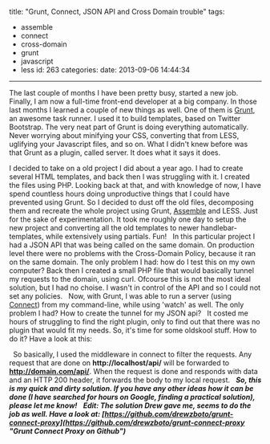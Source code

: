title: "Grunt, Connect, JSON API and Cross Domain trouble"
tags:
  - assemble
  - connect
  - cross-domain
  - grunt
  - javascript
  - less
id: 263
categories:
date: 2013-09-06 14:44:34
---

The last couple of months I have been pretty busy, started a new job. Finally, I am now a full-time front-end developer at a big company. In those last months I learned a couple of new things as well. One of them is [Grunt](http://gruntjs.com/ "GruntJS"), an awesome task runner. I used it to build templates, based on Twitter Bootstrap. The very neat part of Grunt is doing everything automatically. Never worrying about minifying your CSS, converting that from LESS, uglifying your Javascript files, and so on. What I didn't knew before was that Grunt as a plugin, called server. It does what it says it does.
&nbsp;
<!--more-->

I decided to take on a old project I did about a year ago. I had to create several HTML templates, and back then I was struggling with it. I created the files using PHP. Looking back at that, and with knowledge of now, I have spend countless hours doing unproductive things that I could have prevented using Grunt. So I decided to dust off the old files, decomposing them and recreate the whole project using Grunt, [Assemble](http://assemble.io/ "Assemble.io - Build Something") and LESS. Just for the sake of experimentation. It took me roughly one day to setup the new project and converting all the old templates to newer handlebar-templates, while extensively using partials. Fun!
&nbsp;
In this particular project I had a JSON API that was being called on the same domain. On production level there were no problems with the Cross-Domain Policy, because it ran on the same domain. The only problem I had: how do I test this on my own computer? Back then I created a small PHP file that would basically tunnel my requests to the domain, using curl. Ofcourse this is not the most ideal solution, but I had no choise. I wasn't in control of the API and so I could not set any policies.
&nbsp;
Now, with Grunt, I was able to run a server (using [Connect](https://github.com/gruntjs/grunt-contrib-connect "grunt-contrib-connect on Github")) from my command-line, while using 'watch' as well. The only problem I had? How to create the tunnel for my JSON api?
&nbsp;
It costed me hours of struggling to find the right plugin, only to find out that there was no plugin that would fit my needs. So, it's time for some oldskool stuff. How to do it? Have a look at this:
&nbsp;
<script src="https://gist.github.com/j3lte/6463805.js"></script>
&nbsp;
So basically, I used the middleware in connect to filter the requests. Any request that are done on **http://localhost/api/** will be forwarded to **http://domain.com/api/**. When the request is done and responds with data and an HTTP 200 header, it forwards the body to my local request.
&nbsp;
_**So, this is my quick and dirty solution. If you have any other ideas how it can be done (I have searched for hours on Google, finding a practical solution), please let me know!**_
&nbsp;
_**Edit: The solution Drew gave me, seems to do the job as well. Have a look at: [https://github.com/drewzboto/grunt-connect-proxy](https://github.com/drewzboto/grunt-connect-proxy "Grunt Connect Proxy on Github")**_